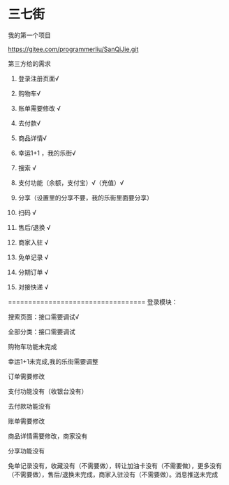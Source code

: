 # 三七街
我的第一个项目

https://gitee.com/programmerliu/SanQiJie.git


第三方给的需求
1. 登录注册页面√
2. 购物车√
3. 账单需要修改 √

4. 去付款√

5. 商品详情√

6. 幸运1+1 ，我的乐街√

7. 搜索     √

8. 支付功能（余额，支付宝）√（充值）√

9. 分享（设置里的分享不要，我的乐街里面要分享）

10. 扫码 √

11. 售后/退换 √

12. 商家入驻 √

13. 免单记录 √

14. 分期订单 √

15. 对接快递 √




==================================
登录模块：



搜索页面：接口需要调试√

全部分类：接口需要调试

购物车功能未完成

幸运1+1未完成,我的乐街需要调整

订单需要修改

支付功能没有（收银台没有）

去付款功能没有

账单需要修改

商品详情需要修改，商家没有

分享功能没有


免单记录没有，收藏没有（不需要做），转让加油卡没有（不需要做），更多没有（不需要做），售后/退换未完成，商家入驻没有（不需要做）。消息推送未完成